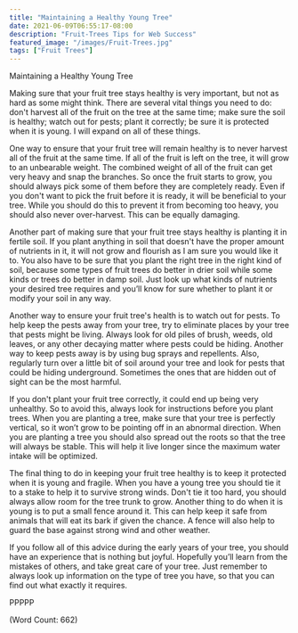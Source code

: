 ```yaml
---
title: "Maintaining a Healthy Young Tree"
date: 2021-06-09T06:55:17-08:00
description: "Fruit-Trees Tips for Web Success"
featured_image: "/images/Fruit-Trees.jpg"
tags: ["Fruit Trees"]
---
```


Maintaining a Healthy Young Tree

Making sure that your fruit tree stays healthy is very important, but not as hard as some might think. There are several vital things you need to do: don't harvest all of the fruit on the tree at the same time; make sure the soil is healthy; watch out for pests; plant it correctly; be sure it is protected when it is young. I will expand on all of these things. 

One way to ensure that your fruit tree will remain healthy is to never harvest all of the fruit at the same time. If all of the fruit is left on the tree, it will grow to an unbearable weight. The combined weight of all of the fruit can get very heavy and snap the branches. So once the fruit starts to grow, you should always pick some of them before they are completely ready. Even if you don't want to pick the fruit before it is ready, it will be beneficial to your tree. While you should do this to prevent it from becoming too heavy, you should also never over-harvest. This can be equally damaging.

Another part of making sure that your fruit tree stays healthy is planting it in fertile soil. If you plant anything in soil that doesn't have the proper amount of nutrients in it, it will not grow and flourish as I am sure you would like it to. You also have to be sure that you plant the right tree in the right kind of soil, because some types of fruit trees do better in drier soil while some kinds or trees do better in damp soil. Just look up what kinds of nutrients your desired tree requires and you’ll know for sure whether to plant it or modify your soil in any way.

Another way to ensure your fruit tree's health is to watch out for pests. To help keep the pests away from your tree, try to eliminate places by your tree that pests might be living. Always look for old piles of brush, weeds, old leaves, or any other decaying matter where pests could be hiding. Another way to keep pests away is by using bug sprays and repellents. Also, regularly turn over a little bit of soil around your tree and look for pests that could be hiding underground. Sometimes the ones that are hidden out of sight can be the most harmful.

If you don't plant your fruit tree correctly, it could end up being very unhealthy. So to avoid this, always look for instructions before you plant trees. When you are planting a tree, make sure that your tree is perfectly vertical, so it won’t grow to be pointing off in an abnormal direction. When you are planting a tree you should also spread out the roots so that the tree will always be stable. This will help it live longer since the maximum water intake will be optimized. 

The final thing to do in keeping your fruit tree healthy is to keep it protected when it is young and fragile. When you have a young tree you should tie it to a stake to help it to survive strong winds. Don't tie it too hard, you should always allow room for the tree trunk to grow. Another thing to do when it is young is to put a small fence around it. This can help keep it safe from animals that will eat its bark if given the chance. A fence will also help to guard the base against strong wind and other weather.

If you follow all of this advice during the early years of your tree, you should have an experience that is nothing but joyful. Hopefully you’ll learn from the mistakes of others, and take great care of your tree. Just remember to always look up information on the type of tree you have, so that you can find out what exactly it requires.

PPPPP

(Word Count: 662)

